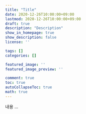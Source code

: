```yaml
---
title: "Title"
date: 2020-12-26T10:00:00+09:00
lastmod: 2020-12-26T10:00:00+09:00
draft: true
description: "Description"
show_in_homepage: true
show_description: false
license: ''

tags: []
categories: []

featured_image: ''
featured_image_preview: ''

comment: true
toc: true
autoCollapseToc: true
math: true
---
```


내용 ...